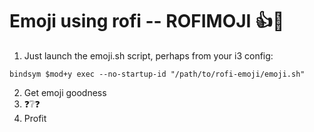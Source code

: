 # Emoji using rofi -- ROFIMOJI 👍💯

1. Just launch the emoji.sh script, perhaps from your i3 config:
```
bindsym $mod+y exec --no-startup-id "/path/to/rofi-emoji/emoji.sh"
```
2. Get emoji goodness
3. ❓❔❓
4. Profit
